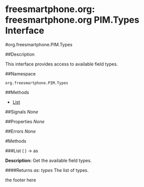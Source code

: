 
# freesmartphone.org: freesmartphone.org PIM.Types Interface
            

#org.freesmartphone.PIM.Types

##Description


This interface provides access to available field types.


##Namespace


```org.freesmartphone.PIM.Types```


##Methods

* [List](List)


##Signals
*None*

##Properties
*None*

##Errors
*None*

#Methods

###<a name="List">List</a> ( ) &rarr; as


**Description:** Get the available field types. 

####Returns
<i>as: types</i>
The list of types. 


the footer here
